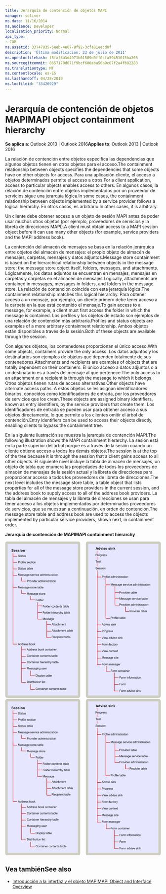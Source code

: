 ```yaml
---
title: Jerarquía de contención de objetos MAPI
manager: soliver
ms.date: 11/16/2014
ms.audience: Developer
localization_priority: Normal
api_type:
- COM
ms.assetid: 33747835-6eeb-4e07-8f92-3cfa81eecd0f
description: 'Última modificación: 23 de julio de 2011'
ms.openlocfilehash: f5faf3a3d4971b01509d0ff0cfa59451015ba205
ms.sourcegitcommit: 8657170d071f9bcf680aba50b9c07f2a4fb82283
ms.translationtype: MT
ms.contentlocale: es-ES
ms.lasthandoff: 04/28/2019
ms.locfileid: "33426929"
---
```

# <a name="mapi-object-containment-hierarchy"></a><span data-ttu-id="47c6d-103">Jerarquía de contención de objetos MAPI</span><span class="sxs-lookup"><span data-stu-id="47c6d-103">MAPI object containment hierarchy</span></span>
  
<span data-ttu-id="47c6d-104">**Se aplica a**: Outlook 2013 | Outlook 2016</span><span class="sxs-lookup"><span data-stu-id="47c6d-104">**Applies to**: Outlook 2013 | Outlook 2016</span></span> 
  
<span data-ttu-id="47c6d-105">La relación de contención entre objetos especifica las dependencias que algunos objetos tienen en otros objetos para el acceso.</span><span class="sxs-lookup"><span data-stu-id="47c6d-105">The containment relationship between objects specifies the dependencies that some objects have on other objects for access.</span></span> <span data-ttu-id="47c6d-106">Para una aplicación cliente, el acceso a objetos determinados permite el acceso a otros.</span><span class="sxs-lookup"><span data-stu-id="47c6d-106">For a client application, access to particular objects enables access to others.</span></span> <span data-ttu-id="47c6d-107">En algunos casos, la relación de contención entre objetos implementados por un proveedor de servicios sigue una jerarquía lógica.</span><span class="sxs-lookup"><span data-stu-id="47c6d-107">In some cases, the containment relationship between objects implemented by a service provider follows a logical hierarchy.</span></span> <span data-ttu-id="47c6d-108">En otros casos, es arbitrario.</span><span class="sxs-lookup"><span data-stu-id="47c6d-108">In other cases, it is arbitrary.</span></span> 
  
<span data-ttu-id="47c6d-109">Un cliente debe obtener acceso a un objeto de sesión MAPI antes de poder usar muchos otros objetos (por ejemplo, proveedores de servicios y la libreta de direcciones MAPI).</span><span class="sxs-lookup"><span data-stu-id="47c6d-109">A client must obtain access to a MAPI session object before it can use many other objects (for example, service providers and the MAPI address book).</span></span>
  
<span data-ttu-id="47c6d-110">La contención del almacén de mensajes se basa en la relación jerárquica entre objetos del almacén de mensajes: el propio objeto de almacén de mensajes, carpetas, mensajes y datos adjuntos.</span><span class="sxs-lookup"><span data-stu-id="47c6d-110">Message store containment is based on the hierarchical relationship between objects in the message store: the message store object itself, folders, messages, and attachments.</span></span> <span data-ttu-id="47c6d-111">Lógicamente, los datos adjuntos se encuentran en mensajes, mensajes en carpetas y carpetas en el almacén de mensajes.</span><span class="sxs-lookup"><span data-stu-id="47c6d-111">Logically, attachments are contained in messages, messages in folders, and folders in the message store.</span></span> <span data-ttu-id="47c6d-112">La relación de contención coincide con esta jerarquía lógica.</span><span class="sxs-lookup"><span data-stu-id="47c6d-112">The containment relationship matches this logical hierarchy.</span></span> <span data-ttu-id="47c6d-113">Para obtener acceso a un mensaje, por ejemplo, un cliente primero debe tener acceso a la carpeta en la que está contenido el mensaje.</span><span class="sxs-lookup"><span data-stu-id="47c6d-113">To gain access to a message, for example, a client must first access the folder in which the message is contained.</span></span> <span data-ttu-id="47c6d-114">Los perfiles y los objetos de estado son ejemplos de una relación de contención más arbitraria.</span><span class="sxs-lookup"><span data-stu-id="47c6d-114">Profiles and status objects are examples of a more arbitrary containment relationship.</span></span> <span data-ttu-id="47c6d-115">Ambos objetos están disponibles a través de la sesión.</span><span class="sxs-lookup"><span data-stu-id="47c6d-115">Both of these objects are available through the session.</span></span> 
  
<span data-ttu-id="47c6d-116">Con algunos objetos, los contenedores proporcionan el único acceso.</span><span class="sxs-lookup"><span data-stu-id="47c6d-116">With some objects, containers provide the only access.</span></span> <span data-ttu-id="47c6d-117">Los datos adjuntos y los destinatarios son ejemplos de objetos que dependen totalmente de sus contenedores.</span><span class="sxs-lookup"><span data-stu-id="47c6d-117">Attachments and recipients are examples of objects that are totally dependent on their containers.</span></span> <span data-ttu-id="47c6d-118">El único acceso a datos adjuntos o a un destinatario es a través del mensaje al que pertenece.</span><span class="sxs-lookup"><span data-stu-id="47c6d-118">The only access to an attachment or a recipient is through the message to which it belongs.</span></span> <span data-ttu-id="47c6d-119">Otros objetos tienen rutas de acceso alternativas.</span><span class="sxs-lookup"><span data-stu-id="47c6d-119">Other objects have alternate access paths.</span></span> <span data-ttu-id="47c6d-120">A estos objetos se les asignan identificadores binarios, conocidos como identificadores de entrada, por los proveedores de servicios que los crean.</span><span class="sxs-lookup"><span data-stu-id="47c6d-120">These objects are assigned binary identifiers, known as entry identifiers, by the service providers that create them.</span></span> <span data-ttu-id="47c6d-121">Los identificadores de entrada se pueden usar para obtener acceso a sus objetos directamente, lo que permite a los clientes omitir el árbol de contención.</span><span class="sxs-lookup"><span data-stu-id="47c6d-121">Entry identifiers can be used to access their objects directly, enabling clients to bypass the containment tree.</span></span> 
  
<span data-ttu-id="47c6d-122">En la siguiente ilustración se muestra la jerarquía de contención MAPI.</span><span class="sxs-lookup"><span data-stu-id="47c6d-122">The following illustration shows the MAPI containment hierarchy.</span></span> <span data-ttu-id="47c6d-123">La sesión está en la parte superior del árbol porque es a través de la sesión cuando un cliente obtiene acceso a todos los demás objetos.</span><span class="sxs-lookup"><span data-stu-id="47c6d-123">The session is at the top of the tree because it is through the session that a client gains access to all other objects.</span></span> <span data-ttu-id="47c6d-124">El siguiente nivel incluye la tabla de almacén de mensajes, un objeto de tabla que enumera las propiedades de todos los proveedores de almacén de mensajes de la sesión actual y la libreta de direcciones para proporcionar acceso a todos los proveedores de libreta de direcciones.</span><span class="sxs-lookup"><span data-stu-id="47c6d-124">The next level includes the message store table, a table object that lists properties for all of the message store providers in the current session, and the address book to supply access to all of the address book providers.</span></span> <span data-ttu-id="47c6d-125">La tabla del almacén de mensajes y la libreta de direcciones se usan para tener acceso a los objetos implementados por determinados proveedores de servicios, que se muestran a continuación, en orden de contención.</span><span class="sxs-lookup"><span data-stu-id="47c6d-125">The message store table and address book are used to access the objects implemented by particular service providers, shown next, in containment order.</span></span>
  
<span data-ttu-id="47c6d-126">**Jerarquía de contención de MAPI**</span><span class="sxs-lookup"><span data-stu-id="47c6d-126">**MAPI containment hierarchy**</span></span>
  
<span data-ttu-id="47c6d-127">![Jerarquía de contención MAPI Jerarquía](media/amapi_41.gif "de contención MAPI")</span><span class="sxs-lookup"><span data-stu-id="47c6d-127">![MAPI containment hierarchy](media/amapi_41.gif "MAPI containment hierarchy")</span></span>
  
## <a name="see-also"></a><span data-ttu-id="47c6d-128">Vea también</span><span class="sxs-lookup"><span data-stu-id="47c6d-128">See also</span></span>

- [<span data-ttu-id="47c6d-129">Introducción a la interfaz y el objeto MAPI</span><span class="sxs-lookup"><span data-stu-id="47c6d-129">MAPI Object and Interface Overview</span></span>](mapi-object-and-interface-overview.md)

